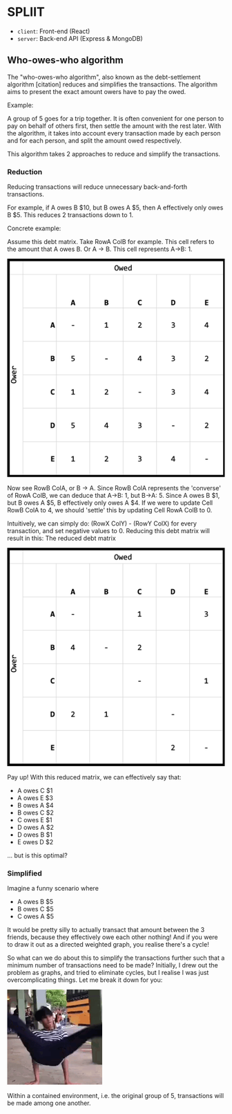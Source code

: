 # SPLIIT

- `client`: Front-end (React)
- `server`: Back-end API (Express & MongoDB)

## Who-owes-who algorithm
The "who-owes-who algorithm", also known as the debt-settlement algorithm [citation] reduces and simplifies the transactions. The algorithm aims to present the exact amount owers have to pay the owed.

Example:

A group of 5 goes for a trip together. It is often convenient for one person to pay on behalf of others first, then settle the amount with the rest later. With the algorithm, it takes into account every transaction made by each person and for each person, and split the amount owed respectively. 

This algorithm takes 2 approaches to reduce and simplify the transactions.

### Reduction
Reducing transactions will reduce unnecessary back-and-forth transactions.

For example, if A owes B $10, but B owes A $5, then A effectively only owes B $5. This reduces 2 transactions down to 1.

Concrete example:

Assume this debt matrix. Take RowA ColB for example. This cell refers to the amount that A owes B. Or A -> B. This cell represents A->B: 1.

![image](./images/reduction1.png)

Now see RowB ColA, or B -> A. Since RowB ColA represents the 'converse' of RowA ColB, we can deduce that A->B: 1, but B->A: 5. Since A owes B $1, but B owes A $5, B effectively only owes A $4. If we were to update Cell RowB ColA to 4, we should 'settle' this by updating Cell RowA ColB to 0. 

Intuitively, we can simply do: (RowX ColY) - (RowY ColX) for every transaction, and set negative values to 0. Reducing this debt matrix will result in this: The reduced debt matrix

![image](./images/reduction2.png)

Pay up! With this reduced matrix, we can effectively say that:

- A owes C $1
- A owes E $3
- B owes A $4
- B owes C $2
- C owes E $1
- D owes A $2
- D owes B $1
- E owes D $2

... but is this optimal?

### Simplified
Imagine a funny scenario where 
- A owes B $5
- B owes C $5
- C owes A $5

It would be pretty silly to actually transact that amount between the 3 friends, because they effectively owe each other nothing! And if you were to draw it out as a directed weighted graph, you realise there's a cycle! 

So what can we do about this to simplify the transactions further such that a minimum number of transactions need to be made? Initially, I drew out the problem as graphs, and tried to eliminate cycles, but I realise I was just overcomplicating things. Let me break it down for you:

![breakdown](./images/breakdown.gif)

Within a contained environment, i.e. the original group of 5, transactions will be made among one another. 